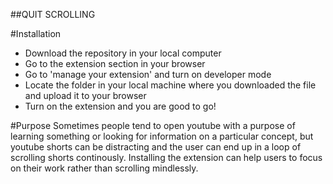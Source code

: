 ##QUIT SCROLLING

#Installation
- Download the repository in your local computer
- Go to the extension section in your browser
- Go to 'manage your extension' and turn on developer mode
- Locate the folder in your local machine where you downloaded the file and upload it to your browser
- Turn on the extension and you are good to go!

#Purpose 
Sometimes people tend to open youtube with a purpose of learning something or looking for information on a particular concept, but youtube shorts can be distracting and the user can end up in a loop of scrolling shorts continously. 
Installing the extension can help users to focus on their work rather than scrolling mindlessly. 

